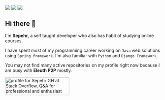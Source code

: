 [![](https://img.shields.io/badge/main%20language-java-orange?style=for-the-badge&logo=java&logoColor=white)]()
[![](https://img.shields.io/badge/second%20language-python-blue?style=for-the-badge&logo=python&logoColor=white)]()
[![](https://img.shields.io/badge/discord-sep%238562-blue?style=for-the-badge&logo=discord&logoColor=7289DA)](https://discordapp.com/users/696960728095129640)



## Hi there 👋


I'm **Sepehr**, a self taught developer who also has habit of studying online courses. 

I have spent most of my programming career working on `Java` web solutions using `Spring framework`.
I'm also familiar with `Python` and `Django Framework`.

You may not find many active repositories on my profile right now because I am busy with **Eleuth P2P** mostly.

<!--
<p align="center">
  <img src="https://github-readme-stats.vercel.app/api?username=sepehr-gh&show_icons=true&theme=nord&count_private=true&hide_title=true" alt="Sepehr Gh's GitHub stats" />
</p>
-->

<a href="https://stackoverflow.com/users/5197662/sepehr-gh"><img src="https://stackoverflow.com/users/flair/5197662.png" width="208" height="58" alt="profile for Sepehr GH at Stack Overflow, Q&amp;A for professional and enthusiast programmers" title="profile for Sepehr GH at Stack Overflow, Q&amp;A for professional and enthusiast programmers"></a>

